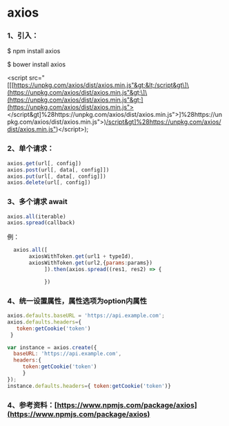 # axios

### 1、引入：

$ npm install axios

$ bower install axios

&lt;script src="\[\[[https://unpkg.com/axios/dist/axios.min.js"&gt;&lt;/script&gt\]\(https://unpkg.com/axios/dist/axios.min.js"&gt;\]\(https://unpkg.com/axios/dist/axios.min.js"&gt;](https://unpkg.com/axios/dist/axios.min.js"></script&gt]%28https://unpkg.com/axios/dist/axios.min.js">]%28https://unpkg.com/axios/dist/axios.min.js">)[/script&gt\]%28https://unpkg.com/axios/dist/axios.min.js"](/script&gt]%28https://unpkg.com/axios/dist/axios.min.js")\)&lt;/script&gt;\);

### 2、单个请求：

```js
axios.get(url[, config])
axios.post(url[, data[, config]])
axios.put(url[, data[, config]])
axios.delete(url[, config])
```

### 

### 3、多个请求 await

```js
axios.all(iterable)
axios.spread(callback)
```

例：

```js
  axios.all([
       axiosWithToken.get(url1 + typeId),
       axiosWithToken.get(url2,{params:params})
            ]).then(axios.spread((res1, res2) => {

            })
```

### 

### 4、统一设置属性，属性选项为option内属性

```js
axios.defaults.baseURL = 'https://api.example.com';
axios.defaults.headers={
   token:getCookie('token')
 }

var instance = axios.create({
  baseURL: 'https://api.example.com',
  headers:{
     token:getCookie('token')
     }
});
instance.defaults.headers={ token:getCookie('token')}
```

### 

### 4、参考资料：[https://www.npmjs.com/package/axios](https://www.npmjs.com/package/axios)



